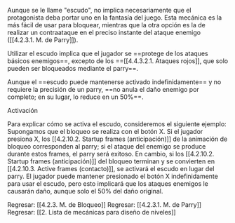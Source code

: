 
Aunque se le llame "escudo", no implica necesariamente que el protagonista deba portar uno en la fantasía del juego. Esta mecánica es la más fácil de usar para bloquear, mientras que la otra opción es la de realizar un contraataque en el preciso instante del ataque enemigo ([[4.2.3.1. M. de Parry]]). 

Utilizar el escudo implica que el jugador se ==protege de los ataques básicos enemigos==, excepto de los ==[[4.4.3.2.1. Ataques rojos]], que solo pueden ser bloqueados mediante el parry==.

Aunque el ==escudo puede mantenerse activado indefinidamente== y no requiere la precisión de un parry, ==no anula el daño enemigo por completo; en su lugar, lo reduce en un 50%==.

Activación

Para explicar cómo se activa el escudo, consideremos el siguiente ejemplo: Supongamos que el bloqueo se realiza con el botón X. Si el jugador presiona X, los [[4.2.10.2. Startup frames (anticipación)]] de la animación de bloqueo corresponden al parry; si el ataque del enemigo se produce durante estos frames, el parry será exitoso. En cambio, si los [[4.2.10.2. Startup frames (anticipación)]] del bloqueo terminan y se convierten en [[4.2.10.3. Active frames (contacto)]], se activará el escudo en lugar del parry. El jugador puede mantener presionado el botón X indefinidamente para usar el escudo, pero esto implicará que los ataques enemigos le causarán daño, aunque solo el 50% del daño original.


Regresar: [[4.2.3. M. de Bloqueo]]
Regresar: [[4.2.3.1. M. de Parry]]
Regresar: [[2. Lista de mecánicas para diseño de niveles]]